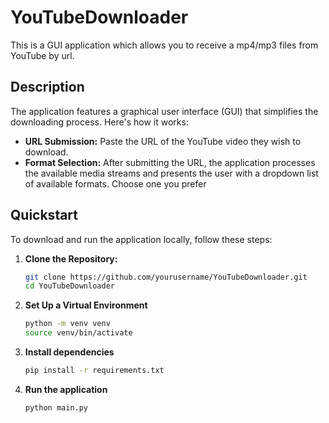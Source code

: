 # YouTubeDownloader
This is a GUI application which allows you to receive a mp4/mp3 files from YouTube by url.

## Description
The application features a graphical user interface (GUI) that simplifies the downloading process. Here's how it works:

- **URL Submission:** Paste the URL of the YouTube video they wish to download.
- **Format Selection:** After submitting the URL, the application processes the available media streams and presents the user with a dropdown list of available formats. Choose one you prefer

## Quickstart
To download and run the application locally, follow these steps:

1. **Clone the Repository:**
   ```bash
   git clone https://github.com/yourusername/YouTubeDownloader.git
   cd YouTubeDownloader
2. **Set Up a Virtual Environment**
   ```bash
   python -m venv venv
   source venv/bin/activate 
3. **Install dependencies**
    ```bash
    pip install -r requirements.txt
4. **Run the application**
   ```bash
   python main.py
